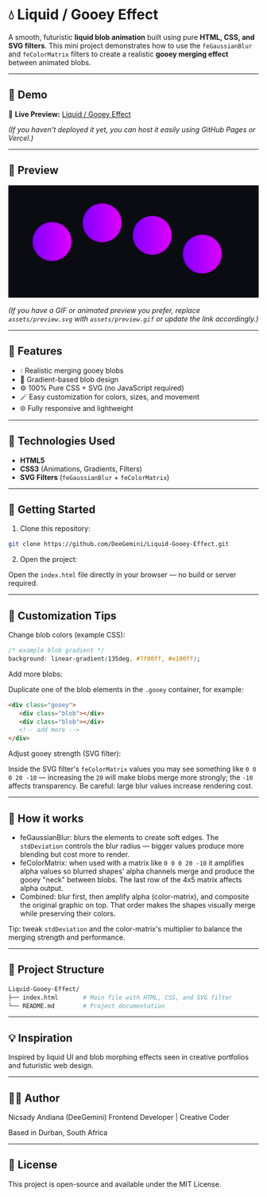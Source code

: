 # 💧 Liquid / Gooey Effect

A smooth, futuristic **liquid blob animation** built using pure **HTML, CSS, and SVG filters**.
This mini project demonstrates how to use the `feGaussianBlur` and `feColorMatrix` filters to create a realistic **gooey merging effect** between animated blobs.

---

## 🚀 Demo

🔗 **Live Preview:** [Liquid / Gooey Effect](https://deegemini.github.io/Liquid-Gooey-Effect/)

*(If you haven’t deployed it yet, you can host it easily using GitHub Pages or Vercel.)*

---

## 🌈 Preview

![Liquid/Gooey Effect Preview](assets/preview.svg)

*(If you have a GIF or animated preview you prefer, replace `assets/preview.svg` with `assets/preview.gif` or update the link accordingly.)*

---

## 🧪 Features

- 💧 Realistic merging gooey blobs
- 🎨 Gradient-based blob design
- ⚙️ 100% Pure CSS + SVG (no JavaScript required)
- 🪄 Easy customization for colors, sizes, and movement
- 🌐 Fully responsive and lightweight

---

## 🧰 Technologies Used

- **HTML5**
- **CSS3** (Animations, Gradients, Filters)
- **SVG Filters** (`feGaussianBlur` + `feColorMatrix`)

---

## 🧭 Getting Started

1. Clone this repository:

```bash
git clone https://github.com/DeeGemini/Liquid-Gooey-Effect.git
```

2. Open the project:

Open the `index.html` file directly in your browser — no build or server required.

---

## 🎨 Customization Tips

Change blob colors (example CSS):

```css
/* example blob gradient */
background: linear-gradient(135deg, #7f00ff, #e100ff);
```

Add more blobs:

Duplicate one of the blob elements in the `.gooey` container, for example:

```html
<div class="gooey">
   <div class="blob"></div>
   <div class="blob"></div>
   <!-- add more -->
</div>
```

Adjust gooey strength (SVG filter):

Inside the SVG filter's `feColorMatrix` values you may see something like `0 0 0 20 -10` — increasing the `20` will make blobs merge more strongly; the `-10` affects transparency. Be careful: large blur values increase rendering cost.

---

## 🧠 How it works

- feGaussianBlur: blurs the elements to create soft edges. The `stdDeviation` controls the blur radius — bigger values produce more blending but cost more to render.
- feColorMatrix: when used with a matrix like `0 0 0 20 -10` it amplifies alpha values so blurred shapes' alpha channels merge and produce the gooey "neck" between blobs. The last row of the 4x5 matrix affects alpha output.
- Combined: blur first, then amplify alpha (color-matrix), and composite the original graphic on top. That order makes the shapes visually merge while preserving their colors.

Tip: tweak `stdDeviation` and the color-matrix's multiplier to balance the merging strength and performance.

---

## 📂 Project Structure

```bash
Liquid-Gooey-Effect/
├── index.html       # Main file with HTML, CSS, and SVG filter
└── README.md        # Project documentation
```

---

## 💡 Inspiration

Inspired by liquid UI and blob morphing effects seen in creative portfolios and futuristic web design.

---

## 👩‍💻 Author

Nicsady Andiana (DeeGemini)
Frontend Developer | Creative Coder

Based in Durban, South Africa

---

## 📜 License

This project is open-source and available under the MIT License.

